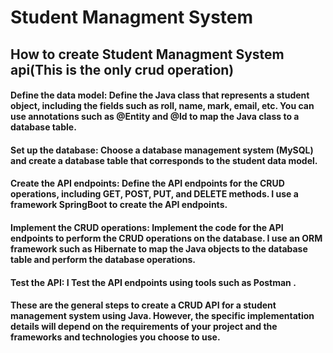 # Student Managment System

## How to create Student Managment System api(This is the only crud operation)
#### Define the data model: Define the Java class that represents a student object, including the fields such as roll, name, mark, email, etc. You can use annotations such as @Entity and @Id to map the Java class to a database table.

#### Set up the database: Choose a database management system (MySQL) and create a database table that corresponds to the student data model.

#### Create the API endpoints: Define the API endpoints for the CRUD operations, including GET, POST, PUT, and DELETE methods. I  use a framework SpringBoot to create the API endpoints.

#### Implement the CRUD operations: Implement the code for the API endpoints to perform the CRUD operations on the database. I use an ORM framework such as Hibernate to map the Java objects to the database table and perform the database operations.

#### Test the API: I Test the API endpoints using tools such as Postman .

#### These are the general steps to create a CRUD API for a student management system using Java. However, the specific implementation details will depend on the requirements of your project and the frameworks and technologies you choose to use.





